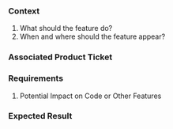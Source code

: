 
### Context
1. What should the feature do?
2. When and where should the feature appear?

### Associated Product Ticket

### Requirements
1. Potential Impact on Code or Other Features
### Expected Result

